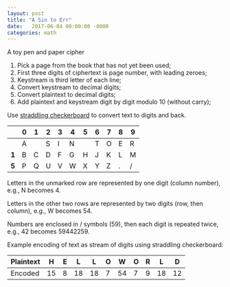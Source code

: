 ```yaml
---
layout: post
title: "A Sin to Err"
date:   2017-06-04 00:00:00 -0000
categories: math
---
```


A toy pen and paper cipher

<!--more-->

1. Pick a page from the book that has not yet been used;
2. First three digits of ciphertext is page number, with leading zeroes; 
3. Keystream is third letter of each line;
4. Convert keystream to decimal digits;
5. Convert plaintext to decimal digits;
6. Add plaintext and keystream digit by digit modulo 10 (without carry);

Use [straddling checkerboard](https://en.wikipedia.org/wiki/VIC_cipher#Straddling_checkerboard) 
to convert text to digits and back.

|       | 0 | 1 | 2 | 3 | 4 | 5 | 6 | 7 | 8 | 9 |
|-------|---|---|---|---|---|---|---|---|---|---|
|       | A |   | S | I | N |   | T | O | E | R |
| **1** | B | C | D | F | G | H | J | K | L | M |
| **5** | P | Q | U | V | W | X | Y | Z | . | / |

Letters in the unmarked row are represented by one digit (column number), e.g., N becomes 4. 

Letters in the other two rows are represented by two digits (row, then column), e.g., W becomes 54.

Numbers are enclosed in / symbols (59), then each digit is repeated twice, e.g., 42 becomes 59442259.

Example encoding of text as stream of digits using straddling checkerboard:

| Plaintext | H | E | L | L | O | W | O | R | L | D |
|-----------|---|---|---|---|---|---|---|---|---|---|
| Encoded   | 15|  8| 18| 18|  7| 54|  7|  9| 18| 12|
